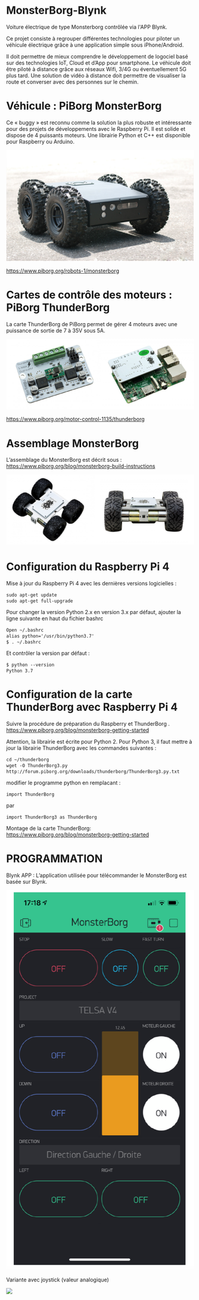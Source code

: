 # MonsterBorg-Blynk
Voiture électrique de type Monsterborg contrôlée via l'APP Blynk.

Ce projet consiste à regrouper différentes technologies pour piloter un véhicule électrique grâce à une application simple 
sous iPhone/Android.

Il doit permettre de mieux comprendre le développement de logociel basé sur des technologies IoT, Cloud et d’App pour 
smartphone. Le véhicule doit être piloté à distance grâce aux réseaux Wifi, 3/4G ou éventuellement 5G plus tard. 
Une solution de vidéo à distance doit permettre de visualiser la route et converser avec des personnes sur le chemin.

# Véhicule : PiBorg MonsterBorg
Ce « buggy » est reconnu comme la solution la plus robuste et intéressante pour des projets de développements avec le Raspberry Pi. Il est solide et dispose de 4 puissants moteurs. Une librairie Python et C++ est disponible pour Raspberry ou Arduino.

![](images/Monsterborg.png)

https://www.piborg.org/robots-1/monsterborg

# Cartes de contrôle des moteurs : PiBorg ThunderBorg
La carte ThunderBorg de PiBorg permet de gérer 4 moteurs avec une puissance de sortie de 7 à 35V sous 5A.

![](images/Thunderborg.png)

https://www.piborg.org/motor-control-1135/thunderborg

# Assemblage MonsterBorg

L’assemblage du MonsterBorg est décrit sous :
    https://www.piborg.org/blog/monsterborg-build-instructions

![](Monsterborg2.png)

# Configuration du Raspberry Pi 4
Mise à jour du Raspberry Pi 4 avec les dernières versions logicielles :

    sudo apt-get update
    sudo apt-get full-upgrade

Pour changer la version Python 2.x en version 3.x par défaut, ajouter la ligne suivante
en haut du fichier bashrc

    Open ~/.bashrc
    alias python='/usr/bin/python3.7'
    $ . ~/.bashrc
    
Et contrôler la version par défaut :

    $ python --version
    Python 3.7
   
# Configuration de la carte ThunderBorg avec Raspberry Pi 4
Suivre la procédure de préparation du Raspberry et ThunderBorg .
    https://www.piborg.org/blog/monsterborg-getting-started

Attention, la librairie est écrite pour Python 2. Pour Python 3, il faut mettre à jour la librairie ThunderBorg avec les commandes suivantes :

    cd ~/thunderborg
    wget -O ThunderBorg3.py
    http://forum.piborg.org/downloads/thunderborg/ThunderBorg3.py.txt

modifier le programme python en remplacant :

    import ThunderBorg
par

    import ThunderBorg3 as ThunderBorg
    
Montage de la carte ThunderBorg: 
    https://www.piborg.org/blog/monsterborg-getting-started
    
# PROGRAMMATION
Blynk APP : L’application utilisée pour télécommander le MonsterBorg est basée sur Blynk.

![](images/BlynkApp.png)

Variante avec joystick (valeur analogique)

![](Blynk2.png)
